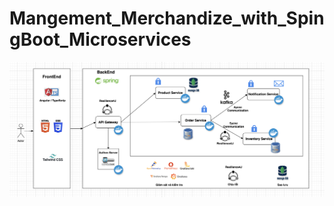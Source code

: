 # Mangement_Merchandize_with_SpingBoot_Microservices
![image](https://github.com/ducbn/Mangement_Merchandize_with_SpingBoot_Microservices/blob/main/img.png)
